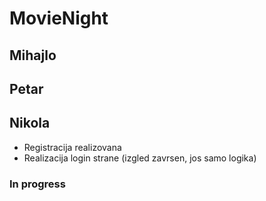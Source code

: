 # MovieNight

## Mihajlo

## Petar

## Nikola
+ Registracija realizovana
+ Realizacija login strane (izgled zavrsen, jos samo logika)


### In progress
